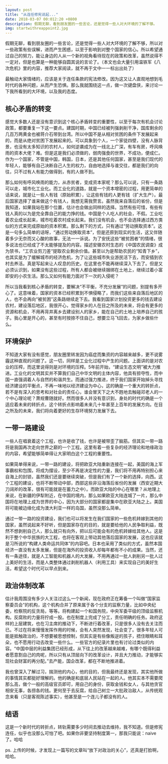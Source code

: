 ```yaml
---
layout: post
title: "从连任修宪说起..."
date: 2018-03-07 00:012:20 +0800
description: 假期无聊，看到朋友圈的一些言论，还是觉得一些人对大环境的了解不够。
img: startwithreappoint2.jpg
---
```


假期无聊，看到朋友圈的一些言论，还是觉得一些人对大环境的了解不够，所以对一些政策有些误解，进而产生困惑，以至于影响到对整个国家的信心。所以希望通过自己的努力，能让身边的人从一个新的视角看待现在的政策和改革，虽然说得不一定对，但是也算是一种能够自圆其说的言论了。（本文也会大量引用温铁军《八次危机》里的内容，推荐大家阅读，就不再于文中一一标出出处了）

最触动大家情绪的，应该是关于连任条款的宪法修改。因为这又让人直观地想到毛时代的各种问题，从而产生恐惧。那么我就围绕这一点，做一次键盘侠，来讨论一下我所看到的大环境，以及我的态度。

## 核心矛盾的转变
感觉大多数人还是没有意识到这个核心矛盾转变的重要性，以至于每次有机会讨论政策，都要重复一下这一要点。建国时期，中国已经被列强剥削干净，国库剩余的几百万两黄金也被蒋介石带到台湾。所以中国不是从相对贫困的条件下发展起来的，而是从绝对贫困下发展起来的。可以具象到个人，一个家徒四壁，没有人脉背景，也没有太多知识的农村人，如何逆袭成为在一线北上广深，有车有房，呼风唤雨的资本大佬？难。但是这是我们必须做的，弱肉强食的世界，不成功，便成仁。作为一个国家，不管是中国，韩国，日本，还是其他任何国家，甚至是我们现代的年轻人，能够有自己决断自己人生的权力，自由地选择与谁交往，都是我们的向往，只不过有人有能力做得到，有的人做不到。

那么如何有呼风唤雨的能力，从赤贫者，变成资本家呢？那么可以说，只有一条路可以走，城市化工业化。而工业化的道路，就是一个资本增密的过程，用更简单的话来说，就是让一些人有钱（原始积累），让这些有钱的人更有钱（扩大生产）。最后国家选择了谁来做这个有钱人，我想无需我赘言。虽然我来自落后的省份，但是我知道，如果我站在那个位置，估计也会做出同样的选择。当然有些可惜，有些有钱人真的以为是完全靠自己的能力挣的钱。中国是个人吃人的社会，不假。工业吃着农业成长起来，城市吃着农村成长起来。我们没有机会，也不会选择通过西方类似的方式来完成原始的资本积累。那么剩下的方式，只有通过“劳动换取资本”。这是一句多么简单的话呀，“通过劳动换取资本”，但是还原到现实的生活，这又伴随着多少无奈而又心酸的故事，无法一一诉说。为了安抚这些“被贫困者”的情绪，很多说法也已经成了不太能够提及的内容。描述安徽农村生态的《中国农民调查》成为禁书，“工农业剪刀差“提取农业剩余价值。甚至以为是帮助农民的“知青下乡”，也其实是为了缓解城市的经济危机，为了让这些城市失业游民活下去，而安插到农村去养活。真是写起来让人叹息的历史。在这里也不能再继续深入下去了。但是又必须认识到，如果没有这些过程，所有人都会被继续捆绑在土地上，继续过着小富即安的小农生活。那么又如何有能力面对下一次的入侵呢？
    
所以当我看到核心矛盾的转变，要解决“不平衡，不充分发展”的问题，别提有多开心了。这意味着，国家的资本已经积累到不惧侵略了，而我们这些来自落后地区的人，也不会再向“被贫困”这条路继续走下去。我看到国家计划投资更多的钱去建设农村，建设落后地区，我很开心，觉得家乡的人在目之所及的未来，将会有更多的资源和机会，不用再背井离乡去建设别人的家乡，能在自己的土地上培养自己的孩子。我心里是开心的，甚至有时按捺不住自己，想要立马飞回去，为家乡做些什么。

## 环境保护
   
不知道大家有没有感觉，朋友圈里转发因为癌症而集资的内容越来越多，更不说雾霾这种直观的问题了。这一切，同样是工业化过程中产生的问题。上面讲的是对农业的压榨，而这里说得则是对环境的压榨。5年前开始，“建设生态文明”被大力推进。工业化的文明其实并不算我们自己中华文明的主体内容，他具有掠夺性，而中国一直强调着人与自然的和谐共生。而通过强力推进，终于我们国家开始掉头寻找经济建设的平衡点，不再一味地以经济建设为中心，这的确是一个重大的转折点，若不是有深入的思考和对社会的责任心，谁会冒天下之大不韪地去触碰邓老人的一个中心理论呢？萧规曹随就好。然而很多人并没有意识到，身处的时代的确是一个适应着未来的转折点，这个转折点影响着未来几十年甚至上百年的发展方向。在目之所及的未来，我们将向着更好的生存环境努力发展下去。

## 一带一路建设
   
一些人在唱衰着这个工程，也许是收了钱，也许是被带歪了脑筋。但其实一带一路将是我国再次走向世界之巅的一个工程。这里有着一些复杂的经济理论和地缘政治的内容，希望能够简单得让大家明白这个工程的重要性。

如果简单得来说，一带一路的建设，将把欧亚大陆重新连接在一起，美国的海上军事霸权和包围，将成为摆设，至少不再是决定性的力量，我们将不用再特别担心来自海上的封锁，虽然我们还是要继续突破，但是我们有了一个新的选择，向西。这个工程的建设，也将不断带动中部，西部这些非沿海落后省份的发展（西安近期大刀阔斧的改革，很有可能就是在蓄力之中）。而欧亚大陆的中心在哪里？从地理上来说，在新疆的伊犁附近，在中国的境内，那么如果欧亚大陆连城了一片，那么中国将在地理上成为世界的中心，因为大部分的国家都是集中在欧亚大陆之上。美国将可能被边缘化成为澳大利亚一样的岛国，虽然没那么简单。

通过一带一路的投资建设，我们也可以将发生在我们国家的一些危机转嫁到其他的国家，虽然说起来不好听，但是国家存在的目的，就是要给他的人民争取利益，既然不想剥削自己人，那么就只有向外，把以后可能会有的危机转嫁给其他人。这是利于整个中华民族的大工程，也将在客观上带动其他落后国家的发展，这也应该就是习所说的“构建人类命运共同体”的内容吧。日本也采用了类似的方式，虽然本国经济一直没有太多发展，但是在海外的投资收入却每年都有不小的成果。当然，还有一条途径，就是人工智能和机器人的大发展，不用再通过一批人剥削另一批人过上美好的生活，而是人类整体通过剥削机器人（利用工具）来实现自己的美好生活，希望这个时代可以早点到来。

## 政治体制改革
   
估计我周围没有多少人关注过这么一个新闻，现在政府正在筹备一个叫做“国家监察委员会”的机构，这个机构合并了原来属于各个分支的监察力量，比如中央纪委，检察院的反贪局，等等。将构建起一个和国务院，中央军委平级的顶级监察机构。反腐败的力量将拧成一股。也在制度上完成了分工，责任明确的任务。政府这样的上层建筑，也在习主席的推动下，不断进行着改革，只是很多人没有去关注而已。不过在将来慢慢发挥作用的时候，会有人突然发现，社会变了。很多年轻人可能是抵触政治的，不想要被思想控制，但其实是有些像叛逆的孩子，捂住眼睛和耳朵，也不愿用行动去改变一些什么。一些官方的纪录片里也有讨论过类似的内容。“中国中层的利益集团已经形成，从下往上的改革越来越难，有哪个既得利益者愿意割自己的肉呢，所以只有从顶层向下的改革设计，并且大力推动，才能够实现社会财富的再分配。”去产能，国企改革，都在不断地推进着。

我也曾深入了解过习，揣测他的内心，他的目的，但我最终还是发现，其实他所做的事情其实都挺好理解的。他的确是和底层人民站在一起的人。他其实本不需要爬那么高，做个一般的高级官员即可，用自己的身份，获取金钱和女人，与其他贪官相安无事，各捞各的钱。更何至于去反腐，给自己树立一大批政治敌人，从传统观念来看（只是客观陈述事实），他甚至是一个连儿子都没有的人。


## 结语
这是一个新时代的转折点，转轨需要多少时间去推动去维持，我不知道。但是修宪连任，似乎也没那么可怕了吧。如果你非要坚持制度第一，那我只能说：naive了。哈哈

ps. 上传的时候，才发现上一篇写的文章叫“放下对政治的关心”，还真是打脸啊，哈哈。